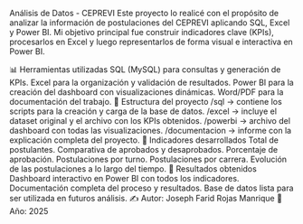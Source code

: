 Análisis de Datos - CEPREVI
Este proyecto lo realicé con el propósito de analizar la información de postulaciones del CEPREVI aplicando SQL, Excel y Power BI.
Mi objetivo principal fue construir indicadores clave (KPIs), procesarlos en Excel y luego representarlos de forma visual e interactiva en Power BI.

📊 Herramientas utilizadas
SQL (MySQL) para consultas y generación de KPIs.
Excel para la organización y validación de resultados.
Power BI para la creación del dashboard con visualizaciones dinámicas.
Word/PDF para la documentación del trabajo.
📂 Estructura del proyecto
/sql → contiene los scripts para la creación y carga de la base de datos.
/excel → incluye el dataset original y el archivo con los KPIs obtenidos.
/powerbi → archivo del dashboard con todas las visualizaciones.
/documentacion → informe con la explicación completa del proyecto.
🚀 Indicadores desarrollados
Total de postulantes.
Comparativa de aprobados y desaprobados.
Porcentaje de aprobación.
Postulaciones por turno.
Postulaciones por carrera.
Evolución de las postulaciones a lo largo del tiempo.
📌 Resultados obtenidos
Dashboard interactivo en Power BI con todos los indicadores.
Documentación completa del proceso y resultados.
Base de datos lista para ser utilizada en futuros análisis.
✍️ Autor: Joseph Farid Rojas Manrique
📅 Año: 2025

